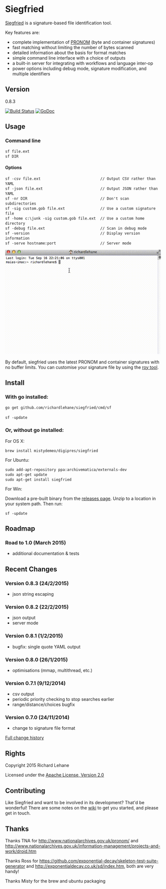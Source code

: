 # Siegfried

[Siegfried](http://www.itforarchivists.com/siegfried) is a signature-based file identification tool.

Key features are:

  - complete implementation of [PRONOM](http://apps.nationalarchives.gov.uk/pronom) (byte and container signatures)
  - fast matching without limiting the number of bytes scanned
  - detailed information about the basis for format matches
  - simple command line interface with a choice of outputs
  - a built-in server for integrating with workflows and language inter-op
  - power options including debug mode, signature modification, and multiple identifiers

## Version

0.8.3

[![Build Status](https://travis-ci.org/richardlehane/siegfried.png?branch=master)](https://travis-ci.org/richardlehane/siegfried) [![GoDoc](https://godoc.org/github.com/richardlehane/siegfried/pkg/core?status.svg)](https://godoc.org/github.com/richardlehane/siegfried/pkg/core)

## Usage

### Command line

    sf file.ext
    sf DIR

#### Options

    sf -csv file.ext                           // Output CSV rather than YAML
    sf -json file.ext                          // Output JSON rather than YAML
    sf -nr DIR                                 // Don't scan subdirectories
    sf -sig custom.gob file.ext                // Use a custom signature file
    sf -home c:\junk -sig custom.gob file.ext  // Use a custom home directory
    sf -debug file.ext                         // Scan in debug mode
    sf -version                                // Display version information
    sf -serve hostname:port                    // Server mode


![Usage](usage.gif)

By default, siegfried uses the latest PRONOM and container signatures with no buffer limits. You can customise your signature file by using the [roy tool](https://github.com/richardlehane/siegfried/wiki/Building-a-signature-file-with-ROY).

## Install

### With go installed: 

    go get github.com/richardlehane/siegfried/cmd/sf

    sf -update


### Or, without go installed:

For OS X:

    brew install mistydemeo/digipres/siegfried

For Ubuntu:

    sudo add-apt-repository ppa:archivematica/externals-dev
    sudo apt-get update
    sudo apt-get install siegfried

For Win:

Download a pre-built binary from the [releases page](https://github.com/richardlehane/siegfried/releases). Unzip to a location in your system path. Then run:

	sf -update

## Roadmap

### Road to 1.0 (March 2015)

- additional documentation & tests

## Recent Changes
### Version 0.8.3 (24/2/2015)
- json string escaping

### Version 0.8.2 (22/2/2015)
- json output
- server mode

### Version 0.8.1 (1/2/2015)
- bugfix: single quote YAML output

### Version 0.8.0 (26/1/2015)
- optimisations (mmap, multithread, etc.)

### Version 0.7.1 (9/12/2014)
- csv output
- periodic priority checking to stop searches earlier
- range/distance/choices bugfix

### Version 0.7.0 (24/11/2014)
- change to signature file format

[Full change history](https://github.com/richardlehane/siegfried/wiki/Change-history)

## Rights

Copyright 2015 Richard Lehane 

Licensed under the [Apache License, Version 2.0](http://www.apache.org/licenses/LICENSE-2.0)

## Contributing

Like Siegfried and want to be involved in its development? That'd be wonderful! There are some notes on the [wiki](https://github.com/richardlehane/siegfried/wiki) to get you started, and please get in touch.

## Thanks

Thanks TNA for http://www.nationalarchives.gov.uk/pronom/ and http://www.nationalarchives.gov.uk/information-management/projects-and-work/droid.htm

Thanks Ross for https://github.com/exponential-decay/skeleton-test-suite-generator and http://exponentialdecay.co.uk/sd/index.htm, both are very handy!

Thanks Misty for the brew and ubuntu packaging
